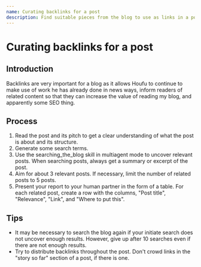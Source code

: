 ```yaml
---
name: Curating backlinks for a post
description: Find suitable pieces from the blog to use as links in a post when requested at the stage of final draft.  
---
```


# Curating backlinks for a post

## Introduction

Backlinks are very important for a blog as it allows Houfu to continue to make use of work 
he has already done in news ways, inform readers of related content so that they can increase the
value of reading my blog, and apparently some SEO thing. 

## Process 

1. Read the post and its pitch to get a clear understanding of what the post is about and its structure.
2. Generate some search terms. 
3. Use the searching_the_blog skill in multiagent mode to uncover relevant posts. When searching posts, always get a summary or excerpt of the post.
4. Aim for about 3 relevant posts. If necessary, limit the number of related posts to 5 posts. 
5. Present your report to your human partner in the form of a table. For each related post, create a row with the columns, "Post title", "Relevance", "Link", and "Where to put this".

## Tips

* It may be necessary to search the blog again if your initiate search does not uncover enough results. However, give up after 10 searches even if there are not enough results.
* Try to distribute backlinks throughout the post. Don't crowd links in the "story so far" section of a post, if there is one. 
